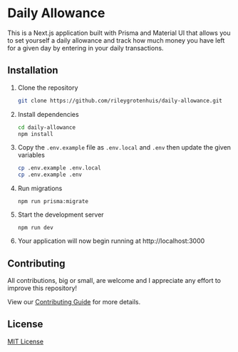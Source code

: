 # Daily Allowance

This is a Next.js application built with Prisma and Material UI that allows you to set yourself a daily allowance and track how much money you have left for a given day by entering in your daily transactions.

## Installation

1. Clone the repository

   ```bash
   git clone https://github.com/rileygrotenhuis/daily-allowance.git
   ```

2. Install dependencies

   ```bash
   cd daily-allowance
   npm install
   ```

3. Copy the `.env.example` file as `.env.local` and `.env` then update the given variables

   ```bash
   cp .env.example .env.local
   cp .env.example .env
   ```

4. Run migrations

   ```bas
   npm run prisma:migrate
   ```

5. Start the development server

   ```
   npm run dev
   ```

6. Your application will now begin running at http://localhost:3000

## Contributing

All contributions, big or small, are welcome and I appreciate any effort to improve this repository!

View our [Contributing Guide](CONTRIBUTING.md) for more details.

## License

[MIT License](LICENSE.txt)
